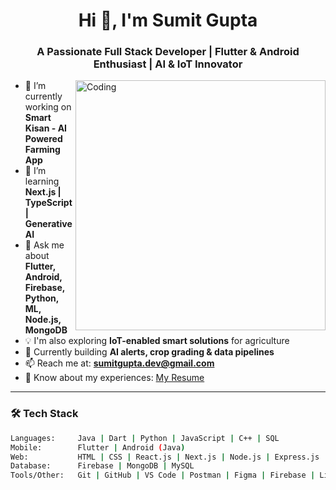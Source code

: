 <h1 align="center">Hi 👋, I'm Sumit Gupta</h1>
<h3 align="center">A Passionate Full Stack Developer | Flutter & Android Enthusiast | AI & IoT Innovator</h3>

<img align="right" alt="Coding" width="400" src="https://cdn.dribbble.com/users/1708957/screenshots/5760673/media/b6f8c6f6c9c84a03e37dcd7db62b62c3.gif">

- 🔭 I’m currently working on **Smart Kisan - AI Powered Farming App**
- 🌱 I’m learning **Next.js | TypeScript | Generative AI**
- 💬 Ask me about **Flutter, Android, Firebase, Python, ML, Node.js, MongoDB**
- 💡 I'm also exploring **IoT-enabled smart solutions** for agriculture
- 🧠 Currently building **AI alerts, crop grading & data pipelines**
- 📫 Reach me at: **sumitgupta.dev@gmail.com**
- 📄 Know about my experiences: [My Resume](https://your-resume-link.com)

---

### 🛠️ Tech Stack
```bash
Languages:     Java | Dart | Python | JavaScript | C++ | SQL
Mobile:        Flutter | Android (Java)
Web:           HTML | CSS | React.js | Next.js | Node.js | Express.js
Database:      Firebase | MongoDB | MySQL
Tools/Other:   Git | GitHub | VS Code | Postman | Figma | Firebase | Linux
